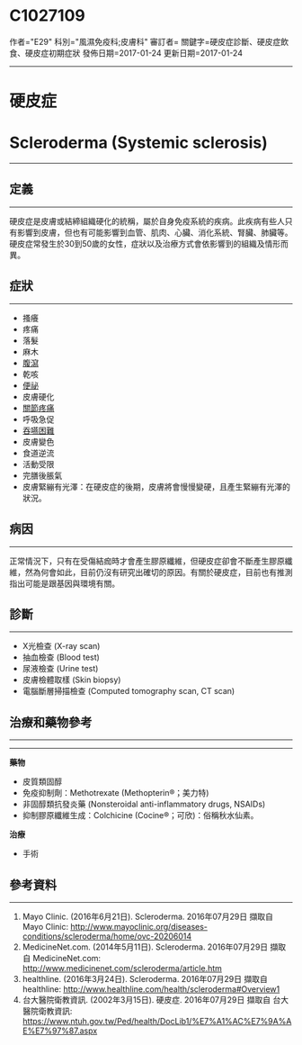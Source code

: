 # C1027109
作者="E29"
科別="風濕免疫科;皮膚科"
審訂者=
關鍵字=硬皮症診斷、硬皮症飲食、硬皮症初期症狀
發佈日期=2017-01-24
更新日期=2017-01-24

----------
# 硬皮症
# Scleroderma (Systemic sclerosis)
----------
## 定義
----------

硬皮症是皮膚或結締組織硬化的統稱，屬於自身免疫系統的疾病。此疾病有些人只有影響到皮膚，但也有可能影響到血管、肌肉、心臟、消化系統、腎臟、肺臟等。硬皮症常發生於30到50歲的女性，症狀以及治療方式會依影響到的組織及情形而異。

## 症狀
----------
- 搔癢
- 疼痛
- 落髮
- 麻木
- [腹瀉](C0011991-01)
- 乾咳
- [便祕](C0009806)
- 皮膚硬化
- [關節疼痛](C0003862)
- 呼吸急促
- [吞嚥困難](C0011168)
- 皮膚變色
- 食道逆流
- 活動受限
- 完膳後脹氣
- 皮膚緊繃有光澤：在硬皮症的後期，皮膚將會慢慢變硬，且產生緊繃有光澤的狀況。
## 病因
----------

正常情況下，只有在受傷結痂時才會產生膠原纖維，但硬皮症卻會不斷產生膠原纖維，然為何會如此，目前仍沒有研究出確切的原因。有關於硬皮症，目前也有推測指出可能是跟基因與環境有關。

## 診斷
----------
- X光檢查 (X-ray scan)
- 抽血檢查 (Blood test)
- 尿液檢查 (Urine test)
- 皮膚檢體取樣 (Skin biopsy)
- 電腦斷層掃描檢查 (Computed tomography scan, CT scan)
## 治療和藥物參考
----------
****
**藥物**

- 皮質類固醇
- 免疫抑制劑：Methotrexate (Methopterin®；美力特)
- 非固醇類抗發炎藥 (Nonsteroidal anti-inflammatory drugs, NSAIDs)
- 抑制膠原纖維生成：Colchicine (Cocine®；可欣)：俗稱秋水仙素。

**治療**

- 手術
## 參考資料
----------
1. Mayo Clinic. (2016年6月21日). Scleroderma. 2016年07月29日 擷取自 Mayo Clinic:
  http://www.mayoclinic.org/diseases-conditions/scleroderma/home/ovc-20206014
2. MedicineNet.com. (2014年5月11日). Scleroderma. 2016年07月29日 擷取自 MedicineNet.com:
  http://www.medicinenet.com/scleroderma/article.htm
3. healthline. (2016年3月24日). Scleroderma. 2016年07月29日 擷取自 healthline:
  http://www.healthline.com/health/scleroderma#Overview1
4. 台大醫院衛教資訊. (2002年3月15日). 硬皮症. 2016年07月29日 擷取自 台大醫院衛教資訊:
  https://www.ntuh.gov.tw/Ped/health/DocLib1/%E7%A1%AC%E7%9A%AE%E7%97%87.aspx

